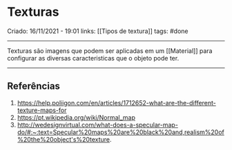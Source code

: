 # Texturas
Criado: 16/11/2021 - 19:01
links: [[Tipos de textura]]
tags: #done 

---

Texturas são imagens que podem ser aplicadas em um [[Material]] para configurar as diversas caracteristicas que o objeto pode ter.



---
## Referências
1. https://help.poliigon.com/en/articles/1712652-what-are-the-different-texture-maps-for
2. https://pt.wikipedia.org/wiki/Normal_map
3. http://wedesignvirtual.com/what-does-a-specular-map-do/#:~:text=Specular%20maps%20are%20black%20and,realism%20of%20the%20object's%20texture.